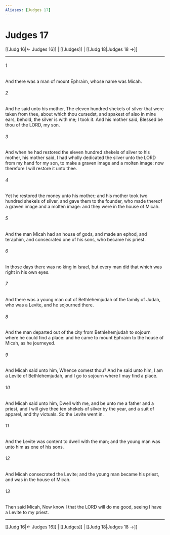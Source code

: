```yaml
---
Aliases: [Judges 17]
---
```

# Judges 17

[[Judg 16|← Judges 16]] | [[Judges]] | [[Judg 18|Judges 18 →]]
***



###### 1 
And there was a man of mount Ephraim, whose name was Micah. 

###### 2 
And he said unto his mother, The eleven hundred shekels of silver that were taken from thee, about which thou cursedst, and spakest of also in mine ears, behold, the silver is with me; I took it. And his mother said, Blessed be thou of the LORD, my son. 

###### 3 
And when he had restored the eleven hundred shekels of silver to his mother, his mother said, I had wholly dedicated the silver unto the LORD from my hand for my son, to make a graven image and a molten image: now therefore I will restore it unto thee. 

###### 4 
Yet he restored the money unto his mother; and his mother took two hundred shekels of silver, and gave them to the founder, who made thereof a graven image and a molten image: and they were in the house of Micah. 

###### 5 
And the man Micah had an house of gods, and made an ephod, and teraphim, and consecrated one of his sons, who became his priest. 

###### 6 
In those days there was no king in Israel, but every man did that which was right in his own eyes. 

###### 7 
And there was a young man out of Bethlehemjudah of the family of Judah, who was a Levite, and he sojourned there. 

###### 8 
And the man departed out of the city from Bethlehemjudah to sojourn where he could find a place: and he came to mount Ephraim to the house of Micah, as he journeyed. 

###### 9 
And Micah said unto him, Whence comest thou? And he said unto him, I am a Levite of Bethlehemjudah, and I go to sojourn where I may find a place. 

###### 10 
And Micah said unto him, Dwell with me, and be unto me a father and a priest, and I will give thee ten shekels of silver by the year, and a suit of apparel, and thy victuals. So the Levite went in. 

###### 11 
And the Levite was content to dwell with the man; and the young man was unto him as one of his sons. 

###### 12 
And Micah consecrated the Levite; and the young man became his priest, and was in the house of Micah. 

###### 13 
Then said Micah, Now know I that the LORD will do me good, seeing I have a Levite to my priest.

***
[[Judg 16|← Judges 16]] | [[Judges]] | [[Judg 18|Judges 18 →]]
